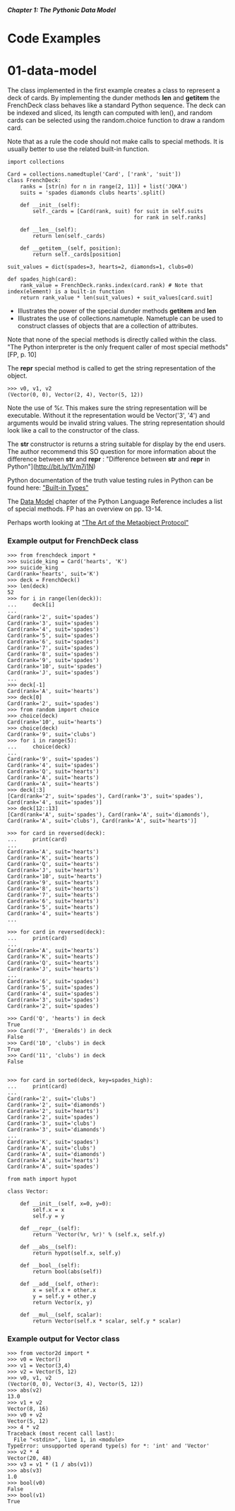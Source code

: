 ##### Chapter 1:  The Pythonic Data Model

# Code Examples

# 01-data-model

The class implemented in the first example creates a class to represent a deck of cards.    By implementing the dunder methods __len__ and __getitem__ the FrenchDeck class behaves like a standard Python sequence.   The deck can be indexed and sliced, its length can computed with len(), and random cards can be selected using the random.choice function to draw a random card.

Note that as a rule the code should not make calls to special methods.   It is usually better to use the related built-in function.

```
import collections

Card = collections.namedtuple('Card', ['rank', 'suit'])
class FrenchDeck:
    ranks = [str(n) for n in range(2, 11)] + list('JQKA')
    suits = 'spades diamonds clubs hearts'.split()

    def __init__(self):
        self._cards = [Card(rank, suit) for suit in self.suits
                                        for rank in self.ranks]

    def __len__(self):
        return len(self._cards)

    def __getitem__(self, position):
        return self._cards[position]

suit_values = dict(spades=3, hearts=2, diamonds=1, clubs=0)

def spades_high(card):
    rank_value = FrenchDeck.ranks.index(card.rank) # Note that index(element) is a built-in function
    return rank_value * len(suit_values) + suit_values[card.suit]
```
* Illustrates the power of the special dunder methods __getitem__ and __len__
* Illustrates the use of collections.nametuple.   Nametuple can be used to construct classes of objects that are
a collection of attributes.


Note that none of the special methods is directly called within the class.   "The Python interpreter is the only frequent caller of most special methods" [FP, p. 10]

The __repr__ special method is called to get the string representation of the object.

```
>>> v0, v1, v2
(Vector(0, 0), Vector(2, 4), Vector(5, 12))
```

Note the use of %r.   This makes sure the string representation will be executable.   Without it the representation would be Vector('3', '4') and arguments would be invalid string values.  The string representation should look like a call to the constructor of the class.

The __str__ constructor is returns a string suitable for display by the end users.   The author recommend this SO question for more information about the difference between __str__ and __repr__ :
"Difference between __str__ and __repr__ in Python"](http://bit.ly/1Vm7j1N)

Python documentation of the truth value testing rules in Python can be found here:
["Built-in Types"](http://docs.python.org/3/library/stdtypes.html/#truth)

The [Data Model](http://docs.python.org/3/reference/datamodel.html) chapter of the Python Language Reference includes a list of special methods.   FP has an overview on pp. 13-14.

Perhaps worth looking at ["The Art of the Metaobject Protocol"](https://www.amazon.com/Art-Metaobject-Protocol-Gregor-Kiczales/dp/0262610744)


### Example output for FrenchDeck class

```
>>> from frenchdeck import *
>>> suicide_king = Card('hearts', 'K')
>>> suicide_king
Card(rank='hearts', suit='K')
>>> deck = FrenchDeck()
>>> len(deck)
52
>>> for i in range(len(deck)):
...     deck[i]
...
Card(rank='2', suit='spades')
Card(rank='3', suit='spades')
Card(rank='4', suit='spades')
Card(rank='5', suit='spades')
Card(rank='6', suit='spades')
Card(rank='7', suit='spades')
Card(rank='8', suit='spades')
Card(rank='9', suit='spades')
Card(rank='10', suit='spades')
Card(rank='J', suit='spades')
...
>>> deck[-1]
Card(rank='A', suit='hearts')
>>> deck[0]
Card(rank='2', suit='spades')
>>> from random import choice
>>> choice(deck)
Card(rank='10', suit='hearts')
>>> choice(deck)
Card(rank='9', suit='clubs')
>>> for i in range(5):
...     choice(deck)
...
Card(rank='9', suit='spades')
Card(rank='4', suit='spades')
Card(rank='Q', suit='hearts')
Card(rank='A', suit='hearts')
Card(rank='A', suit='hearts')
>>> deck[:3]
[Card(rank='2', suit='spades'), Card(rank='3', suit='spades'), Card(rank='4', suit='spades')]
>>> deck[12::13]
[Card(rank='A', suit='spades'), Card(rank='A', suit='diamonds'), Card(rank='A', suit='clubs'), Card(rank='A', suit='hearts')]

>>> for card in reversed(deck):
...     print(card)
...
Card(rank='A', suit='hearts')
Card(rank='K', suit='hearts')
Card(rank='Q', suit='hearts')
Card(rank='J', suit='hearts')
Card(rank='10', suit='hearts')
Card(rank='9', suit='hearts')
Card(rank='8', suit='hearts')
Card(rank='7', suit='hearts')
Card(rank='6', suit='hearts')
Card(rank='5', suit='hearts')
Card(rank='4', suit='hearts')
...

>>> for card in reversed(deck):
...     print(card)
...
Card(rank='A', suit='hearts')
Card(rank='K', suit='hearts')
Card(rank='Q', suit='hearts')
Card(rank='J', suit='hearts')
...
Card(rank='6', suit='spades')
Card(rank='5', suit='spades')
Card(rank='4', suit='spades')
Card(rank='3', suit='spades')
Card(rank='2', suit='spades')

>>> Card('Q', 'hearts') in deck
True
>>> Card('7', 'Emeralds') in deck
False
>>> Card('10', 'clubs') in deck
True
>>> Card('11', 'clubs') in deck
False


>>> for card in sorted(deck, key=spades_high):
...     print(card)
...
Card(rank='2', suit='clubs')
Card(rank='2', suit='diamonds')
Card(rank='2', suit='hearts')
Card(rank='2', suit='spades')
Card(rank='3', suit='clubs')
Card(rank='3', suit='diamonds')
...
Card(rank='K', suit='spades')
Card(rank='A', suit='clubs')
Card(rank='A', suit='diamonds')
Card(rank='A', suit='hearts')
Card(rank='A', suit='spades')
```


```
from math import hypot

class Vector:

    def __init__(self, x=0, y=0):
        self.x = x
        self.y = y

    def __repr__(self):
        return 'Vector(%r, %r)' % (self.x, self.y)

    def __abs__(self):
        return hypot(self.x, self.y)

    def __bool__(self):
        return bool(abs(self))

    def __add__(self, other):
        x = self.x + other.x
        y = self.y + other.y
        return Vector(x, y)

    def __mul__(self, scalar):
        return Vector(self.x * scalar, self.y * scalar)
```

### Example output for Vector class

```
>>> from vector2d import *
>>> v0 = Vector()
>>> v1 = Vector(3,4)
>>> v2 = Vector(5, 12)
>>> v0, v1, v2
(Vector(0, 0), Vector(3, 4), Vector(5, 12))
>>> abs(v2)
13.0
>>> v1 + v2
Vector(8, 16)
>>> v0 + v2
Vector(5, 12)
>>> 4 * v2
Traceback (most recent call last):
  File "<stdin>", line 1, in <module>
TypeError: unsupported operand type(s) for *: 'int' and 'Vector'
>>> v2 * 4
Vector(20, 48)
>>> v3 = v1 * (1 / abs(v1))
>>> abs(v3)
1.0
>>> bool(v0)
False
>>> bool(v1)
True
```

